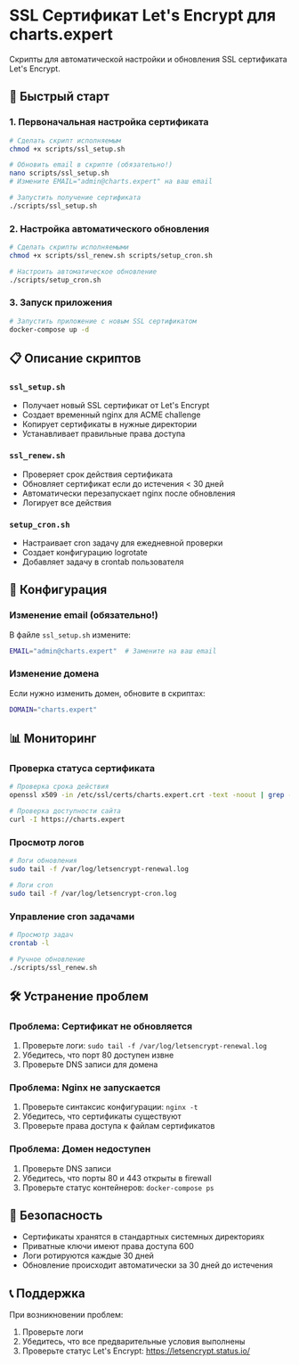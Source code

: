 # SSL Сертификат Let's Encrypt для charts.expert

Скрипты для автоматической настройки и обновления SSL сертификата Let's Encrypt.

## 🚀 Быстрый старт

### 1. Первоначальная настройка сертификата

```bash
# Сделать скрипт исполняемым
chmod +x scripts/ssl_setup.sh

# Обновить email в скрипте (обязательно!)
nano scripts/ssl_setup.sh
# Измените EMAIL="admin@charts.expert" на ваш email

# Запустить получение сертификата
./scripts/ssl_setup.sh
```

### 2. Настройка автоматического обновления

```bash
# Сделать скрипты исполняемыми
chmod +x scripts/ssl_renew.sh scripts/setup_cron.sh

# Настроить автоматическое обновление
./scripts/setup_cron.sh
```

### 3. Запуск приложения

```bash
# Запустить приложение с новым SSL сертификатом
docker-compose up -d
```

## 📋 Описание скриптов

### `ssl_setup.sh`
- Получает новый SSL сертификат от Let's Encrypt
- Создает временный nginx для ACME challenge
- Копирует сертификаты в нужные директории
- Устанавливает правильные права доступа

### `ssl_renew.sh`
- Проверяет срок действия сертификата
- Обновляет сертификат если до истечения < 30 дней
- Автоматически перезапускает nginx после обновления
- Логирует все действия

### `setup_cron.sh`
- Настраивает cron задачу для ежедневной проверки
- Создает конфигурацию logrotate
- Добавляет задачу в crontab пользователя

## 🔧 Конфигурация

### Изменение email (обязательно!)

В файле `ssl_setup.sh` измените:
```bash
EMAIL="admin@charts.expert"  # Замените на ваш email
```

### Изменение домена

Если нужно изменить домен, обновите в скриптах:
```bash
DOMAIN="charts.expert"
```

## 📊 Мониторинг

### Проверка статуса сертификата
```bash
# Проверка срока действия
openssl x509 -in /etc/ssl/certs/charts.expert.crt -text -noout | grep -A 2 Validity

# Проверка доступности сайта
curl -I https://charts.expert
```

### Просмотр логов
```bash
# Логи обновления
sudo tail -f /var/log/letsencrypt-renewal.log

# Логи cron
sudo tail -f /var/log/letsencrypt-cron.log
```

### Управление cron задачами
```bash
# Просмотр задач
crontab -l

# Ручное обновление
./scripts/ssl_renew.sh
```

## 🛠️ Устранение проблем

### Проблема: Сертификат не обновляется
1. Проверьте логи: `sudo tail -f /var/log/letsencrypt-renewal.log`
2. Убедитесь, что порт 80 доступен извне
3. Проверьте DNS записи для домена

### Проблема: Nginx не запускается
1. Проверьте синтаксис конфигурации: `nginx -t`
2. Убедитесь, что сертификаты существуют
3. Проверьте права доступа к файлам сертификатов

### Проблема: Домен недоступен
1. Проверьте DNS записи
2. Убедитесь, что порты 80 и 443 открыты в firewall
3. Проверьте статус контейнеров: `docker-compose ps`

## 🔐 Безопасность

- Сертификаты хранятся в стандартных системных директориях
- Приватные ключи имеют права доступа 600
- Логи ротируются каждые 30 дней
- Обновление происходит автоматически за 30 дней до истечения

## 📞 Поддержка

При возникновении проблем:
1. Проверьте логи
2. Убедитесь, что все предварительные условия выполнены
3. Проверьте статус Let's Encrypt: https://letsencrypt.status.io/ 